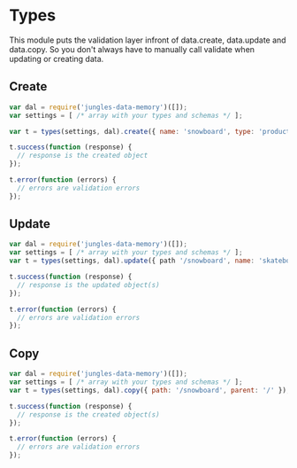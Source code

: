 # Types

This module puts the validation layer infront of data.create, data.update and data.copy. So you don't always have to manually call validate when updating or creating data. 

## Create

```js
var dal = require('jungles-data-memory')([]);
var settings = [ /* array with your types and schemas */ ];

var t = types(settings, dal).create({ name: 'snowboard', type: 'product' });

t.success(function (response) {
  // response is the created object
});

t.error(function (errors) {
  // errors are validation errors
});
```

## Update

```js
var dal = require('jungles-data-memory')([]);
var settings = [ /* array with your types and schemas */ ];
var t = types(settings, dal).update({ path '/snowboard', name: 'skateboard' });

t.success(function (response) {
  // response is the updated object(s)
});

t.error(function (errors) {
  // errors are validation errors
});
```

## Copy

```js
var dal = require('jungles-data-memory')([]);
var settings = [ /* array with your types and schemas */ ];
var t = types(settings, dal).copy({ path: '/snowboard', parent: '/' });

t.success(function (response) {
  // response is the created object(s)
});

t.error(function (errors) {
  // errors are validation errors
});
```
